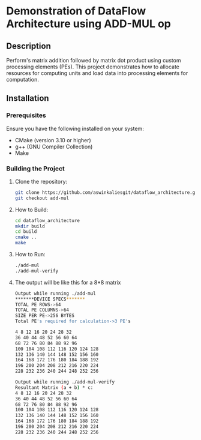 # Demonstration of DataFlow Architecture using ADD-MUL op

## Description

Perform's matrix addition followed by matrix dot product using custom processing elements (PEs). This project demonstrates how to allocate resources for computing units and load data into processing elements for computation.

## Installation

### Prerequisites

Ensure you have the following installed on your system:
- CMake (version 3.10 or higher)
- g++ (GNU Compiler Collection)
- Make

### Building the Project

1. Clone the repository:
   ```bash
   git clone https://github.com/aswinkaliesgit/dataflow_architecture.git
   git checkout add-mul
2. How to Build:
   ```bash
   cd dataflow_architecture
   mkdir build
   cd build
   cmake ..
   make
3. How to Run:
   ```bash
   ./add-mul
   ./add-mul-verify
4. The output will be like this for a 8*8 matrix
   ```bash
   Output while running ./add-mul
   *******DEVICE SPECS*******
   TOTAL PE ROWS->64
   TOTAL PE COLUMNS->64
   SIZE PER PE->256 BYTES
   Total PE's required for calculation->3 PE's

   4 8 12 16 20 24 28 32 
   36 40 44 48 52 56 60 64 
   68 72 76 80 84 88 92 96 
   100 104 108 112 116 120 124 128 
   132 136 140 144 148 152 156 160 
   164 168 172 176 180 184 188 192 
   196 200 204 208 212 216 220 224 
   228 232 236 240 244 248 252 256

   Output while running ./add-mul-verify
   Resultant Matrix (a + b) * c:
   4 8 12 16 20 24 28 32 
   36 40 44 48 52 56 60 64 
   68 72 76 80 84 88 92 96 
   100 104 108 112 116 120 124 128 
   132 136 140 144 148 152 156 160 
   164 168 172 176 180 184 188 192 
   196 200 204 208 212 216 220 224 
   228 232 236 240 244 248 252 256 
